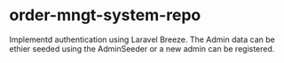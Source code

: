 # order-mngt-system-repo

Implementd authentication using Laravel Breeze.
The Admin data can be ethier seeded using the AdminSeeder or a new admin can be registered.

